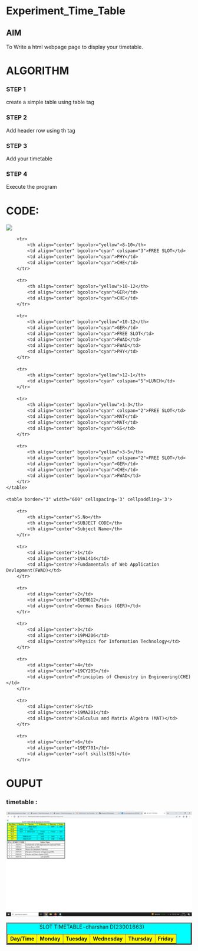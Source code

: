 # Experiment_Time_Table

## AIM
To Write a html webpage page to display your timetable.

# ALGORITHM
### STEP 1
create a simple table using table tag
### STEP 2
Add header row using th tag
### STEP 3
Add your timetable
### STEP 4
Execute the program

# CODE:

<!DOCTYPE html>
<head>
<title>SEC SLOT TIMETABLE</title>
</head>
<img src="logo.png" width='600' align='center'>
<body>
    <table BORDER='3' width='600' bgcolor='cyan' cellspacing='3' cellpaddling='3'>
        <CAPTION align="above">SLOT TIMETABLE-dharshan D(23001663)</CAPTION> 
        <tr>
            <th align="center" bgcolor="yellow">Day/Time</th>
            <th align="center" bgcolor="yellow">Monday</th>
            <th align="center" bgcolor="yellow">Tuesday</th>
            <th align="center" bgcolor="yellow">Wednesday</th> <th align="center" bgcolor="yellow">Thursday</th>
            <th align="center" bgcolor="yellow">Friday</th>
        </tr>
        
        <tr>
            <th align="center" bgcolor="yellow">8-10</th>
            <td align="center" bgcolor="cyan" colspan="3">FREE SLOT</td>
            <td align="center" bgcolor="cyan">PHY</td>
            <td align="center" bgcolor="cyan">CHE</td>
        </tr>
        
        <tr>
            <th align="center" bgcolor="yellow">10-12</th>
            <td align="center" bgcolor="cyan">GER</td>
            <td align="center" bgcolor="cyan">CHE</td>
        </tr>
        
        <tr>
            <th align="center" bgcolor="yellow">10-12</th>
            <td align="center" bgcolor="cyan">GER</td>
            <td align="center" bgcolor="cyan">FREE SLOT</td>
            <td align="center" bgcolor="cyan">FWAD</td>
            <td align="center" bgcolor="cyan">FWAD</td>
            <td align="center" bgcolor="cyan">PHY</td>
        </tr>
        
        <tr>
            <th align="center" bgcolor="yellow">12-1</th>
            <td align="center" bgcolor="cyan" colspan="5">LUNCH</td>
        </tr>
        
        <tr>
            <th align="center" bgcolor="yellow">1-3</th>
            <td align="center" bgcolor="cyan" colspan="2">FREE SLOT</td>
            <td align="center" bgcolor="cyan">MAT</td>
            <td align="center" bgcolor="cyan">MAT</td>
            <td align="center" bgcolor="cyan">SS</td>
        </tr>
        
        <tr>
            <th align="center" bgcolor="yellow">3-5</th>
            <td align="center" bgcolor="cyan" colspan="2">FREE SLOT</td>
            <td align="center" bgcolor="cyan">GER</td>
            <td align="center" bgcolor="cyan">CHE</td>
            <td align="center" bgcolor="cyan">FWAD</td>
        </tr>
    </table>
    
    <table border="3" width="600" cellspacing='3' cellpaddling='3'>
        
        <tr>
            <th align="center">S.No</th>
            <th align="center">SUBJECT CODE</th> 
            <th align="center">Subject Name</th>
        </tr>
        
        <tr>
            <td align="center">1</td>
            <td align="center">19A1414</td>
            <td align="centre">Fundamentals of Web Application Devlopment(FWAD)</td>
        </tr>
        
        <tr>
            <td align="center">2</td>
            <td align="center">19EN612</td>
            <td align="centre">German Basics (GER)</td>
        </tr>
        
        <tr>
            <td align="center">3</td>
            <td align="center">19PH206</td>
            <td align="centre">Physics for Information Technology</td>
        </tr>
        
        <tr>
            <td align="center">4</td> 
            <td align="center">19CY205</td>
            <td align="centre">Principles of Chemistry in Engineering(CHE)</td>
        </tr>
        
        <tr>
            <td align="center">5</td>
            <td align="center">19MA201</td>
            <td align="centre">Calculus and Matrix Algebra (MAT)</td>
        </tr>
        
        <tr>
            <td align="center">6</td>
            <td align="center">19EY701</td>
            <td align="center">soft skills(SS)</td>
        </tr>
</body>
</html>


# OUPUT
### timetable :
![timetable2](timetable2.png)
